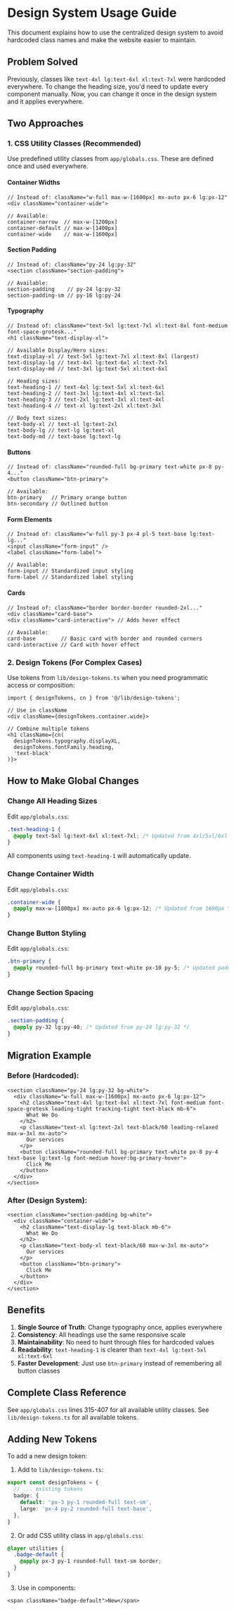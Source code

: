 # Design System Usage Guide

This document explains how to use the centralized design system to avoid hardcoded class names and make the website easier to maintain.

## Problem Solved

Previously, classes like `text-4xl lg:text-6xl xl:text-7xl` were hardcoded everywhere. To change the heading size, you'd need to update every component manually. Now, you can change it once in the design system and it applies everywhere.

## Two Approaches

### 1. CSS Utility Classes (Recommended)

Use predefined utility classes from `app/globals.css`. These are defined once and used everywhere.

#### Container Widths
```tsx
// Instead of: className="w-full max-w-[1600px] mx-auto px-6 lg:px-12"
<div className="container-wide">

// Available:
container-narrow  // max-w-[1200px]
container-default // max-w-[1400px]
container-wide    // max-w-[1600px]
```

#### Section Padding
```tsx
// Instead of: className="py-24 lg:py-32"
<section className="section-padding">

// Available:
section-padding    // py-24 lg:py-32
section-padding-sm // py-16 lg:py-24
```

#### Typography
```tsx
// Instead of: className="text-5xl lg:text-7xl xl:text-8xl font-medium font-space-grotesk..."
<h1 className="text-display-xl">

// Available Display/Hero sizes:
text-display-xl // text-5xl lg:text-7xl xl:text-8xl (largest)
text-display-lg // text-4xl lg:text-6xl xl:text-7xl
text-display-md // text-3xl lg:text-5xl xl:text-6xl

// Heading sizes:
text-heading-1 // text-4xl lg:text-5xl xl:text-6xl
text-heading-2 // text-3xl lg:text-4xl xl:text-5xl
text-heading-3 // text-2xl lg:text-3xl xl:text-4xl
text-heading-4 // text-xl lg:text-2xl xl:text-3xl

// Body text sizes:
text-body-xl // text-xl lg:text-2xl
text-body-lg // text-lg lg:text-xl
text-body-md // text-base lg:text-lg
```

#### Buttons
```tsx
// Instead of: className="rounded-full bg-primary text-white px-8 py-4..."
<button className="btn-primary">

// Available:
btn-primary   // Primary orange button
btn-secondary // Outlined button
```

#### Form Elements
```tsx
// Instead of: className="w-full py-3 px-4 pl-5 text-base lg:text-lg..."
<input className="form-input" />
<label className="form-label">

// Available:
form-input // Standardized input styling
form-label // Standardized label styling
```

#### Cards
```tsx
// Instead of: className="border border-border rounded-2xl..."
<div className="card-base">
<div className="card-interactive"> // Adds hover effect

// Available:
card-base        // Basic card with border and rounded corners
card-interactive // Card with hover effect
```

### 2. Design Tokens (For Complex Cases)

Use tokens from `lib/design-tokens.ts` when you need programmatic access or composition:

```tsx
import { designTokens, cn } from '@/lib/design-tokens';

// Use in className
<div className={designTokens.container.wide}>

// Combine multiple tokens
<h1 className={cn(
  designTokens.typography.displayXL,
  designTokens.fontFamily.heading,
  'text-black'
)}>
```

## How to Make Global Changes

### Change All Heading Sizes
Edit `app/globals.css`:
```css
.text-heading-1 {
  @apply text-5xl lg:text-6xl xl:text-7xl; /* Updated from 4xl/5xl/6xl */
}
```
All components using `text-heading-1` will automatically update.

### Change Container Width
Edit `app/globals.css`:
```css
.container-wide {
  @apply max-w-[1800px] mx-auto px-6 lg:px-12; /* Updated from 1600px */
}
```

### Change Button Styling
Edit `app/globals.css`:
```css
.btn-primary {
  @apply rounded-full bg-primary text-white px-10 py-5; /* Updated padding */
}
```

### Change Section Spacing
Edit `app/globals.css`:
```css
.section-padding {
  @apply py-32 lg:py-40; /* Updated from py-24 lg:py-32 */
}
```

## Migration Example

### Before (Hardcoded):
```tsx
<section className="py-24 lg:py-32 bg-white">
  <div className="w-full max-w-[1600px] mx-auto px-6 lg:px-12">
    <h2 className="text-4xl lg:text-6xl xl:text-7xl font-medium font-space-grotesk leading-tight tracking-tight text-black mb-6">
      What We Do
    </h2>
    <p className="text-xl lg:text-2xl text-black/60 leading-relaxed max-w-3xl mx-auto">
      Our services
    </p>
    <button className="rounded-full bg-primary text-white px-8 py-4 text-base lg:text-lg font-medium hover:bg-primary-hover">
      Click Me
    </button>
  </div>
</section>
```

### After (Design System):
```tsx
<section className="section-padding bg-white">
  <div className="container-wide">
    <h2 className="text-display-lg text-black mb-6">
      What We Do
    </h2>
    <p className="text-body-xl text-black/60 max-w-3xl mx-auto">
      Our services
    </p>
    <button className="btn-primary">
      Click Me
    </button>
  </div>
</section>
```

## Benefits

1. **Single Source of Truth**: Change typography once, applies everywhere
2. **Consistency**: All headings use the same responsive scale
3. **Maintainability**: No need to hunt through files for hardcoded values
4. **Readability**: `text-heading-1` is clearer than `text-4xl lg:text-5xl xl:text-6xl`
5. **Faster Development**: Just use `btn-primary` instead of remembering all button classes

## Complete Class Reference

See `app/globals.css` lines 315-407 for all available utility classes.
See `lib/design-tokens.ts` for all available tokens.

## Adding New Tokens

To add a new design token:

1. Add to `lib/design-tokens.ts`:
```ts
export const designTokens = {
  // ... existing tokens
  badge: {
    default: 'px-3 py-1 rounded-full text-sm',
    large: 'px-4 py-2 rounded-full text-base',
  },
}
```

2. Or add CSS utility class in `app/globals.css`:
```css
@layer utilities {
  .badge-default {
    @apply px-3 py-1 rounded-full text-sm border;
  }
}
```

3. Use in components:
```tsx
<span className="badge-default">New</span>
```
